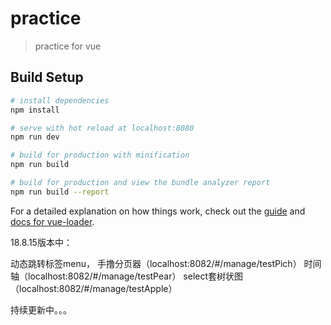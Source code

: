 # practice

> practice for vue

## Build Setup

``` bash
# install dependencies
npm install

# serve with hot reload at localhost:8080
npm run dev

# build for production with minification
npm run build

# build for production and view the bundle analyzer report
npm run build --report
```

For a detailed explanation on how things work, check out the [guide](http://vuejs-templates.github.io/webpack/) and [docs for vue-loader](http://vuejs.github.io/vue-loader).

18.8.15版本中：

动态跳转标签menu，
手撸分页器（localhost:8082/#/manage/testPich）
时间轴（localhost:8082/#/manage/testPear）
select套树状图（localhost:8082/#/manage/testApple）

持续更新中。。。


